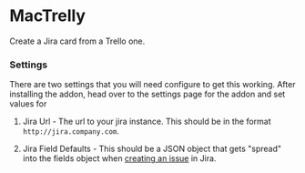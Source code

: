 # MacTrelly

Create a Jira card from a Trello one.

### Settings

There are two settings that you will need configure to get this working.
After installing the addon, head over to the settings page for the addon and
set values for

1. Jira Url - The url to your jira instance. This should be in the format
`http://jira.company.com`.

2. Jira Field Defaults - This should be a JSON object that gets "spread" into
the fields object when [creating an
issue](https://docs.atlassian.com/software/jira/docs/api/REST/latest/#api/2/issue-createIssue)
in Jira.
